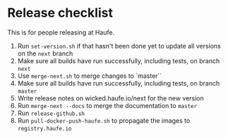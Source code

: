 # Release checklist

This is for people releasing at Haufe.

1. Run `set-version.sh` if that hasn't been done yet to update all versions on the `next` branch
1. Make sure all builds have run successfully, including tests, on branch `next`
1. Use `merge-next.sh` to merge changes to `master``
1. Make sure all builds have run successfully, including tests, on branch `master`
1. Write release notes on wicked.haufe.io/next for the new version
1. Run `merge-next --docs` to merge the documentation to `master`
1. Run `release-github.sh`
1. Run `pull-docker-push-haufe.sh` to propagate the images to `registry.haufe.io`
